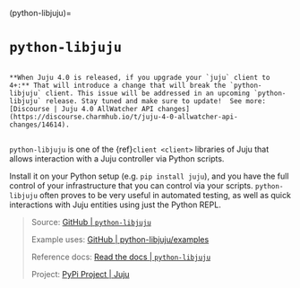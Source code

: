 (python-libjuju)=
# `python-libjuju`

```{caution}

**When Juju 4.0 is released, if you upgrade your `juju` client to 4+:** That will introduce a change that will break the `python-libjuju` client. This issue will be addressed in an upcoming `python-libjuju` release. Stay tuned and make sure to update!  See more: [Discourse | Juju 4.0 AllWatcher API changes](https://discourse.charmhub.io/t/juju-4-0-allwatcher-api-changes/14614).


```

`python-libjuju` is one of the {ref}`client <client>` libraries of Juju that allows interaction with a Juju controller via Python scripts.

Install it on your Python setup (e.g. `pip install juju`), and you have the full control of your infrastructure that you can control via your scripts. `python-libjuju` often proves to be very useful in automated testing, as well as quick interactions with Juju entities using just the Python REPL.

> Source: [GitHub | `python-libjuju`](https://github.com/juju/python-libjuju)
>
> Example uses: [GitHub | python-libjuju/examples](https://github.com/juju/python-libjuju/tree/master/examples)
>
> Reference docs: [Read the docs | `python-libjuju`](https://pythonlibjuju.readthedocs.io/en/latest/)
>
> Project: [PyPi Project | Juju](https://pypi.org/project/juju/)
